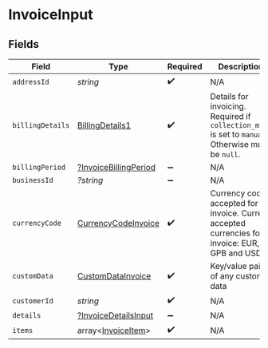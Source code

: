 # InvoiceInput


## Fields

| Field                                                                                              | Type                                                                                               | Required                                                                                           | Description                                                                                        | Example                                                                                            |
| -------------------------------------------------------------------------------------------------- | -------------------------------------------------------------------------------------------------- | -------------------------------------------------------------------------------------------------- | -------------------------------------------------------------------------------------------------- | -------------------------------------------------------------------------------------------------- |
| `addressId`                                                                                        | *string*                                                                                           | :heavy_check_mark:                                                                                 | N/A                                                                                                | add_01ghbkbv8s6kjram8fbfz49p45                                                                     |
| `billingDetails`                                                                                   | [BillingDetails1](../../models/shared/BillingDetails1.md)                                          | :heavy_check_mark:                                                                                 | Details for invoicing. Required if `collection_mode` is set to `manual`. Otherwise must be `null`. |                                                                                                    |
| `billingPeriod`                                                                                    | [?InvoiceBillingPeriod](../../models/shared/InvoiceBillingPeriod.md)                               | :heavy_minus_sign:                                                                                 | N/A                                                                                                |                                                                                                    |
| `businessId`                                                                                       | *?string*                                                                                          | :heavy_minus_sign:                                                                                 | N/A                                                                                                | biz_01ghbkcbs88yxj4fxecevjz9g7                                                                     |
| `currencyCode`                                                                                     | [CurrencyCodeInvoice](../../models/shared/CurrencyCodeInvoice.md)                                  | :heavy_check_mark:                                                                                 | Currency codes accepted for invoice. Current accepted currencies for invoice: EUR, GPB and USD.    |                                                                                                    |
| `customData`                                                                                       | [CustomDataInvoice](../../models/shared/CustomDataInvoice.md)                                      | :heavy_check_mark:                                                                                 | Key/value pairs of any custom data                                                                 |                                                                                                    |
| `customerId`                                                                                       | *string*                                                                                           | :heavy_check_mark:                                                                                 | N/A                                                                                                | ctm_01ghbkbbm326p19wh85fnr0xft                                                                     |
| `details`                                                                                          | [?InvoiceDetailsInput](../../models/shared/InvoiceDetailsInput.md)                                 | :heavy_minus_sign:                                                                                 | N/A                                                                                                |                                                                                                    |
| `items`                                                                                            | array<[InvoiceItem](../../models/shared/InvoiceItem.md)>                                           | :heavy_check_mark:                                                                                 | N/A                                                                                                |                                                                                                    |